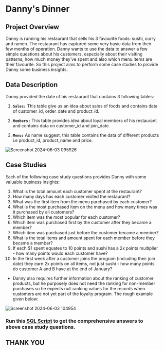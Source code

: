 # Danny's Dinner

## Project Overview
Danny is running his restaurant that sells his 3 favourite foods: sushi, curry and ramen. The restaurant has captured some very basic data from their few months of operation. Danny wants to use the data to answer a few simple questions about his customers, especially about their visiting patterns, how much money they’ve spent and also which menu items are their favourite. So this project aims to perform some case studies to provide Danny some business insights.

## Data Description
Danny provided the date of his restaurant that contains 3 following tables:

1. **`Sales:`** This table give us an idea about sales of foods and contains data of customer_id, order_date and product_id.

2. **`Members:`** This table provides idea about loyal members of his restaurant and contains data on customer_id and join_date.

3. **`Menu:`** As name suggest, this table contains the data of different products i.e product_id, product_name and price.

![Screenshot 2024-06-03 095926](https://github.com/diptiranjan1998/Danny-s-Dinner/assets/126856016/03589110-a864-408f-84ed-6c5a421c4beb)

## Case Studies
Each of the following case study questions provides Danny with some valuable business insights:

  1. What is the total amount each customer spent at the restaurant?
  2. How many days has each customer visited the restaurant?
  3. What was the first item from the menu purchased by each customer?
  4. What is the most purchased item on the menu and how many times was it purchased by all customers?
  5. Which item was the most popular for each customer?
  6. Which item was purchased first by the customer after they became a member?
  7. Which item was purchased just before the customer became a member?
  8. What is the total items and amount spent for each member before they became a member?
  9. If each $1 spent equates to 10 points and sushi has a 2x points multiplier - how many points would each customer have?
  10. In the first week after a customer joins the program (including their join date) they earn 2x points on all items, not just sushi - how many points do customer A and B have at the end of January?

  * Danny also requires further information about the ranking of customer products, but he purposely does not need the ranking for non-member purchases so he expects null ranking values for the records when customers are not yet part of the loyalty program. The rough example given below:

![Screenshot 2024-06-03 104954](https://github.com/diptiranjan1998/Danny-s-Dinner/assets/126856016/6fcc6b57-9617-4efd-8569-5ce4fbcfb906)

### Run this [SQL Script](https://drive.google.com/file/d/1rBo6b2IgJsUx2KQh6EIYwzPj6UdiftYr/view?usp=drive_link) to get the comprehensive answers to above case study questions.

## THANK YOU
